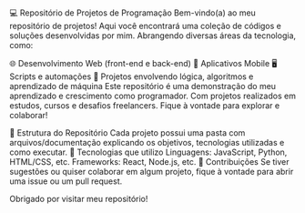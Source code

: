 💻 Repositório de Projetos de Programação
Bem-vindo(a) ao meu repositório de projetos!
Aqui você encontrará uma coleção de códigos e soluções desenvolvidas por mim. 
Abrangendo diversas áreas da tecnologia, como:

🌐 Desenvolvimento Web (front-end e back-end)
📱 Aplicativos Mobile
🖥️ Scripts e automações
🤖 Projetos envolvendo lógica, algoritmos e aprendizado de máquina
Este repositório é uma demonstração do meu aprendizado e crescimento como programador. 
Com projetos realizados em estudos, cursos e desafios freelancers. 
Fique à vontade para explorar e colaborar!

📂 Estrutura do Repositório
Cada projeto possui uma pasta com arquivos/documentação explicando os objetivos, tecnologias utilizadas e como executar.
🚀 Tecnologias que utilizo
Linguagens: JavaScript, Python, HTML/CSS, etc.
Frameworks: React, Node.js, etc.
🤝 Contribuições
Se tiver sugestões ou quiser colaborar em algum projeto, fique à vontade para abrir uma issue ou um pull request.

Obrigado por visitar meu repositório!

